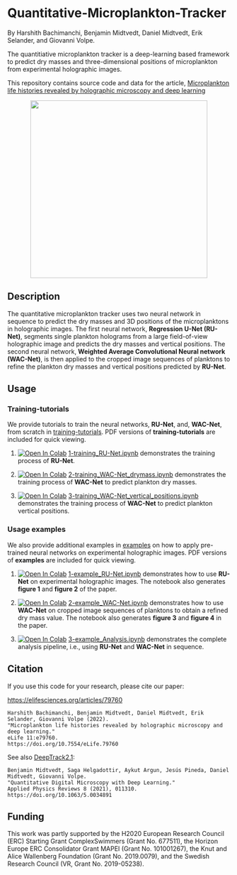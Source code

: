 # Quantitative-Microplankton-Tracker

By Harshith Bachimanchi, Benjamin Midtvedt, Daniel Midtvedt, Erik Selander, and Giovanni Volpe.

The quantitiative microplankton tracker is a deep-learning based framework to predict dry masses and three-dimensional positions of microplankton from experimental holographic images. 

This repository contains source code and data for the article, [Microplankton life histories revealed by holographic microscopy and deep learning](https://elifesciences.org/articles/79760)

<p align="center">
  <img width="400" src=https://raw.githubusercontent.com/softmatterlab/Quantitative-Microplankton-Tracker/main/assets/setup.png>
</p>

## Description
The quantitative microplankton tracker uses two neural network in sequence to predict the dry masses and 3D positions of the microplanktons in holographic images. The first neural network, **Regression U-Net (RU-Net)**, segments single plankton holograms from a large field-of-view holographic image and predicts the dry masses and vertical positions. The second neural network, **Weighted Average Convolutional Neural network (WAC-Net)**, is then applied to the cropped image sequences of planktons to refine the plankton dry masses and vertical positions predicted by **RU-Net**.


## Usage
### Training-tutorials
We provide tutorials to train the neural networks, **RU-Net**, and, **WAC-Net**, from scratch in [training-tutorials](https://github.com/softmatterlab/Quantitative-Microplankton-Tracker/tree/main/training-tutorials). PDF versions of **training-tutorials** are included for quick viewing.

1. [![Open In Colab](https://colab.research.google.com/assets/colab-badge.svg)](https://colab.research.google.com/github/softmatterlab/Quantitative-Microplankton-Tracker/blob/main/training-tutorials/1-training_RU-Net.ipynb) [1-training_RU-Net.ipynb](https://github.com/softmatterlab/Quantitative-Microplankton-Tracker/blob/main/training-tutorials/1-training_RU-Net.ipynb) demonstrates the training process of **RU-Net**.

2. [![Open In Colab](https://colab.research.google.com/assets/colab-badge.svg)](https://colab.research.google.com/github/softmatterlab/Quantitative-Microplankton-Tracker/blob/main/training-tutorials/2-training_WAC-Net_drymass.ipynb) [2-training_WAC-Net_drymass.ipynb](https://github.com/softmatterlab/Quantitative-Microplankton-Tracker/blob/main/training-tutorials/2-training_WAC-Net_drymass.ipynb) demonstrates the training process of **WAC-Net** to predict plankton dry masses.

3. [![Open In Colab](https://colab.research.google.com/assets/colab-badge.svg)](https://colab.research.google.com/github/softmatterlab/Quantitative-Microplankton-Tracker/blob/main/training-tutorials/3-training_WAC-Net_vertical_positions.ipynb) [3-training_WAC-Net_vertical_positions.ipynb](https://github.com/softmatterlab/Quantitative-Microplankton-Tracker/blob/main/training-tutorials/3-training_WAC-Net_vertical_positions.ipynb) demonstrates the training process of **WAC-Net** to predict plankton vertical positions.

### Usage examples
We also provide additional examples in [examples](https://github.com/softmatterlab/Quantitative-Microplankton-Tracker/tree/main/examples) on how to apply pre-trained neural networks on experimental holographic images. PDF versions of **examples** are included for quick viewing.

1. [![Open In Colab](https://colab.research.google.com/assets/colab-badge.svg)](https://colab.research.google.com/github/softmatterlab/Quantitative-Microplankton-Tracker/blob/main/examples/1-example_RU-Net.ipynb) [1-example_RU-Net.ipynb](https://github.com/softmatterlab/Quantitative-Microplankton-Tracker/blob/main/examples/1-example_RU-Net.ipynb) demonstrates how to use **RU-Net** on experimental holographic images. The notebook also generates **figure 1** and **figure 2** of the paper.

2. [![Open In Colab](https://colab.research.google.com/assets/colab-badge.svg)](https://colab.research.google.com/github/softmatterlab/Quantitative-Microplankton-Tracker/blob/main/examples/2-example_WAC-Net.ipynb) [2-example_WAC-Net.ipynb](https://github.com/softmatterlab/Quantitative-Microplankton-Tracker/blob/main/examples/2-example_WAC-Net.ipynb) demonstrates how to use **WAC-Net** on cropped image sequences of planktons to obtain a refined dry mass value. The notebook also generates **figure 3** and **figure 4** in the paper.

3. [![Open In Colab](https://colab.research.google.com/assets/colab-badge.svg)](https://colab.research.google.com/github/softmatterlab/Quantitative-Microplankton-Tracker/blob/main/examples/3-example_Analysis.ipynb) [3-example_Analysis.ipynb](https://github.com/softmatterlab/Quantitative-Microplankton-Tracker/blob/main/examples/3-example_Analysis.ipynb) demonstrates the complete analysis pipeline, i.e., using **RU-Net** and **WAC-Net** in sequence.


## Citation
If you use this code for your research, please cite our paper:

<https://elifesciences.org/articles/79760>

```
Harshith Bachimanchi, Benjamin Midtvedt, Daniel Midtvedt, Erik Selander, Giovanni Volpe (2022).
"Microplankton life histories revealed by holographic microscopy and deep learning." 
eLife 11:e79760.
https://doi.org/10.7554/eLife.79760
```

See also [DeepTrack2.1](https://github.com/softmatterlab/DeepTrack-2.0/tree/master):

```
Benjamin Midtvedt, Saga Helgadottir, Aykut Argun, Jesús Pineda, Daniel Midtvedt, Giovanni Volpe.
"Quantitative Digital Microscopy with Deep Learning."
Applied Physics Reviews 8 (2021), 011310.
https://doi.org/10.1063/5.0034891
```


## Funding
This work was partly supported by the H2020 European Research Council (ERC) Starting Grant ComplexSwimmers (Grant No. 677511), the Horizon Europe ERC Consolidator Grant MAPEI (Grant No. 101001267), the Knut and Alice Wallenberg Foundation (Grant No. 2019.0079), and the Swedish Research Council (VR, Grant No. 2019-05238).